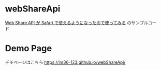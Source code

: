 # webShareApi
[Web Share API が Safari で使えるようになったので使ってみる](https://qiita.com/im36-123/items/73d7510deb357425dcdb) のサンプルコード

# Demo Page
デモページはこちら
https://im36-123.github.io/webShareApi/
